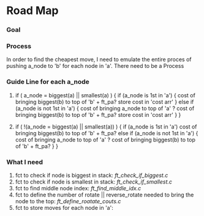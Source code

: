 # Road Map

### Goal


### Process
In order to find the cheapest move, I need to emulate the entire proces of pushing a_node to 'b' for each node in 'a'.
There need to be a Process 

### Guide Line for each a_node
1. if ( a_node = biggest(a) || smallest(a) )
{
	 if (a_node is 1st in 'a')
	  {
		cost of bringing biggest(b) to top of 'b' + ft_pa?
		store cost in 'cost arr'
	  }
	 else if (a_node is not 1st in 'a')
	  {
		cost of bringing a_node to top of 'a' ?
		cost of bringing biggest(b) to top of 'b' + ft_pa?
		store cost in 'cost arr'
	  }
}

2. if ( !(a_node = biggest(a) || smallest(a)) )
{
	 if (a_node is 1st in 'a')
		cost of bringing biggest(b) to top of 'b' + ft_pa?
	 else if (a_node is not 1st in 'a')
	  {
		cost of bringing a_node to top of 'a' ?
		cost of bringing biggest(b) to top of 'b' + ft_pa?
	  }
}

### What I need
1. fct to check if node is biggest in stack: *ft_check_if_biggest.c*
2. fct to check if node is smallest in stack: *ft_check_if_smallest.c*
3. fct to find middle node index: *ft_find_middle_idx.c*
4. fct to define the number of rotate || reverse_rotate needed to bring
   the node to the top: *ft_define_roatate_couts.c*
5. fct to store moves for each node in 'a': 
